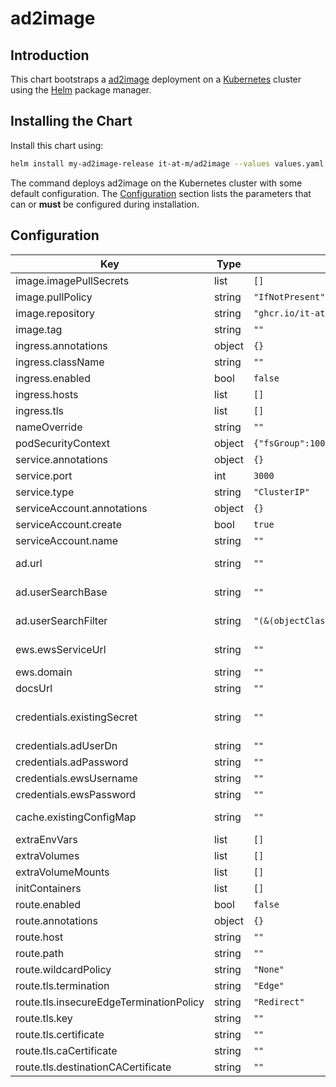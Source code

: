 # ad2image

## Introduction

This chart bootstraps a [ad2image](https://github.com/it-at-m/ad2image) deployment on a [Kubernetes](http://kubernetes.io) cluster using the [Helm](https://helm.sh) package manager.

## Installing the Chart

Install this chart using:

```bash
helm install my-ad2image-release it-at-m/ad2image --values values.yaml
```

The command deploys ad2image on the Kubernetes cluster with some default configuration. The [Configuration](#configuration) section lists the parameters that can or **must** be configured during installation.

## Configuration

| Key                                     | Type   | Default                                               | Description                                                                                                                            |
| --------------------------------------- | ------ | ----------------------------------------------------- | -------------------------------------------------------------------------------------------------------------------------------------- |
| image.imagePullSecrets                  | list   | `[]`                                                  | Image pull secrets specification                                                                                                       |
| image.pullPolicy                        | string | `"IfNotPresent"`                                      | Image pull policy                                                                                                                      |
| image.repository                        | string | `"ghcr.io/it-at-m/ad2image"`                          | Image to use for deploying                                                                                                             |
| image.tag                               | string | `""`                                                  | Image tag                                                                                                                              |
| ingress.annotations                     | object | `{}`                                                  |                                                                                                                                        |
| ingress.className                       | string | `""`                                                  |                                                                                                                                        |
| ingress.enabled                         | bool   | `false`                                               | Enable ingress                                                                                                                         |
| ingress.hosts                           | list   | `[]`                                                  |                                                                                                                                        |
| ingress.tls                             | list   | `[]`                                                  |                                                                                                                                        |
| nameOverride                            | string | `""`                                                  | Override chart name                                                                                                                    |
| podSecurityContext                      | object | `{"fsGroup":1000,"runAsGroup":1000,"runAsUser":1000}` | Security Context                                                                                                                       |
| service.annotations                     | object | `{}`                                                  | Service annotations                                                                                                                    |
| service.port                            | int    | `3000`                                                | Service pot                                                                                                                            |
| service.type                            | string | `"ClusterIP"`                                         | Service type                                                                                                                           |
| serviceAccount.annotations              | object | `{}`                                                  | Service account annotations                                                                                                            |
| serviceAccount.create                   | bool   | `true`                                                | Create service account                                                                                                                 |
| serviceAccount.name                     | string | `""`                                                  | Service account name                                                                                                                   |
| ad.url                                  | string | `""`                                                  | Connection URL for AD server, for example 'ldaps://ad.mydomain.com:636'.                                                               |
| ad.userSearchBase                       | string | `""`                                                  | User Search Base for user lookup, for example 'OU=Users,DC=mycompany,DC=com'.                                                          |
| ad.userSearchFilter                     | string | `"(&(objectClass=organizationalPerson)(cn={uid}))"`   | User Search filter, {uid} will be replaced with the requested user uid.                                                                |
| ews.ewsServiceUrl                       | string | `""`                                                  | EWS service URL, e.g. https://computer.domain.contoso.com/EWS/Exchange.asmx.                                                           |
| ews.domain                              | string | `""`                                                  | Exchange/EWS domain, e.g. 'domain.contoso.com'                                                                                         |
| docsUrl                                 | string | `""`                                                  | will be used as redirect url for /                                                                                                     |
| credentials.existingSecret              | string | `""`                                                  | set a secret name here if you want to manage secrets on your own. required keys: [AD_USER_DN, AD_PASSWORD, EWS_USERNAME, EWS_PASSWORD] |
| credentials.adUserDn                    | string | `""`                                                  | Bind User-DN for AD authentication                                                                                                     |
| credentials.adPassword                  | string | `""`                                                  | Password for AD authentication                                                                                                         |
| credentials.ewsUsername                 | string | `""`                                                  | Username for EWS NTLM authentication.                                                                                                  |
| credentials.ewsPassword                 | string | `""`                                                  | Password for EWS NTLM authentication.                                                                                                  |
| cache.existingConfigMap                 | string | `""`                                                  | Existing configmap with key 'ehcache.xml' containing a custom EhCache configuration                                                    |
| extraEnvVars                            | list   | `[]`                                                  | Extra environment variables                                                                                                            |
| extraVolumes                            | list   | `[]`                                                  | Extra volumes                                                                                                                          |
| extraVolumeMounts                       | list   | `[]`                                                  | Extra volumeMounts for the pods                                                                                                        |
| initContainers                          | list   | `[]`                                                  | Extra initContainers for the pods                                                                                                        |
| route.enabled                           | bool   | `false`                                               | Create OpenShift route                                                                                                                 |
| route.annotations                       | object | `{}`                                                  | Route annotations                                                                                                                      |
| route.host                              | string | `""`                                                  | Route host                                                                                                                             |
| route.path                              | string | `""`                                                  | Route path                                                                                                                             |
| route.wildcardPolicy                    | string | `"None"`                                              | Route wildcard policy                                                                                                                  |
| route.tls.termination                   | string | `"Edge"`                                              | Route tsl termination                                                                                                                  |
| route.tls.insecureEdgeTerminationPolicy | string | `"Redirect"`                                          | Route tls insecureEdgeTerminationPolicy                                                                                                |
| route.tls.key                           | string | `""`                                                  | Route tls key                                                                                                                          |
| route.tls.certificate                   | string | `""`                                                  | Route tls certificate                                                                                                                  |
| route.tls.caCertificate                 | string | `""`                                                  | Route tls ca certificate                                                                                                               |
| route.tls.destinationCACertificate      | string | `""`                                                  | Route tls destination ca certificate                                                                                                   |
